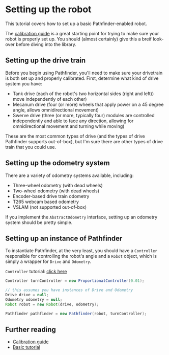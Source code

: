 # Setting up the robot
This tutorial covers how to set up a basic Pathfinder-enabled robot.

The [calibration guide](./14_calibration.md) is a great starting point for
trying to make sure your robot is properly set up. You should (almost
certainly) give this a breif look-over before diving into the library.

## Setting up the drive train
Before you begin using Pathfinder, you'll need to make sure your drivetrain
is both set up and properly calibrated. First, determine what kind of drive
system you have:
- Tank drive (each of the robot's two horizontal sides (right and left)) move
  independently of each other)
- Mecanum drive (four (or more) wheels that apply power on a 45 degree angle,
  allows omnidirectional movement)
- Swerve drive (three (or more, typically four) modules are controlled
  independently and able to face any direction, allowing for omnidirectional
  movement and turning while moving)

These are the most common types of drive (and the types of drive Pathfinder
supports out-of-box), but I'm sure there are other types of drive train
that you could use.

## Setting up the odometry system
There are a variety of odometry systems available, including:
- Three-wheel odometry (with dead wheels)
- Two-wheel odometry (with dead wheels)
- Encoder-based drive train odometry
- T265 webcam based odometry
- VSLAM (not supported out-of-box)

If you implement the `AbstractOdometry` interface, setting up an odometry
system should be pretty simple.

## Setting up an instance of Pathfinder
To instantiate Pathfinder, at the very least, you should have a `Controller`
responsible for controlling the robot's angle and a `Robot` object, which
is simply a wrapper for `Drive` and `Odometry`.

`Controller` tutorial: [click here](../docs/02_controllers.md)

```java
Controller turnController = new ProportionalController(0.01);

// this assumes you have instances of Drive and Odometry
Drive drive = null;
Odometry odometry = null;
Robot robot = new Robot(drive, odometry);

Pathfinder pathfinder = new Pathfinder(robot, turnController);
```

## Further reading
- [Calibration guide](https://wobblyyyy.github.io/docs/pathfinder2/calibration.html)
- [Basic tutorial](https://wobblyyyy.github.io/docs/pathfinder2/tutorial.html)

